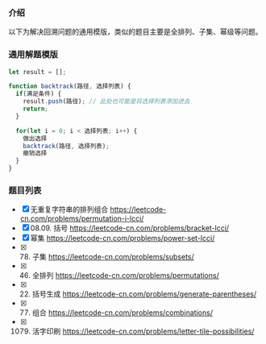 ### 介绍
以下为解决回溯问题的通用模版，类似的题目主要是全排列、子集、幂级等问题。

### 通用解题模版
```js
let result = [];

function backtrack(路径, 选择列表) {
  if(满足条件) {
    result.push(路径); // 此处也可能是将选择列表添加进去
    return;
  }

  for(let i = 0; i < 选择列表; i++) {
    做出选择
    backtrack(路径, 选择列表);
    撤销选择
  }
}
```

### 题目列表
- [x] 无重复字符串的排列组合 https://leetcode-cn.com/problems/permutation-i-lcci/
- [x] 08.09. 括号 https://leetcode-cn.com/problems/bracket-lcci/
- [x] 幂集 https://leetcode-cn.com/problems/power-set-lcci/
- [x] 78. 子集 https://leetcode-cn.com/problems/subsets/
- [x] 46. 全排列 https://leetcode-cn.com/problems/permutations/
- [x] 22. 括号生成 https://leetcode-cn.com/problems/generate-parentheses/
- [x] 77. 组合 https://leetcode-cn.com/problems/combinations/
- [x] 1079. 活字印刷 https://leetcode-cn.com/problems/letter-tile-possibilities/